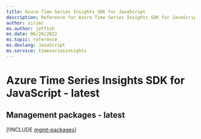 ```yaml
---
title: Azure Time Series Insights SDK for JavaScript
description: Reference for Azure Time Series Insights SDK for JavaScript
author: xirzec
ms.author: jeffish
ms.date: 06/20/2022
ms.topic: reference
ms.devlang: JavaScript
ms.service: timeseriesinsights
---
```

# Azure Time Series Insights SDK for JavaScript - latest
## Management packages - latest
[!INCLUDE [mgmt-packages](time-series-insights-mgmt-index.md)]

